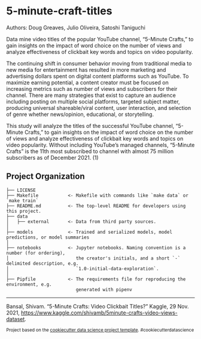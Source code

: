 5-minute-craft-titles
==============================

Authors: Doug Greaves, Julio Oliveira, Satoshi Taniguchi 

Data mine video titles of the popular YouTube channel, “5-Minute Crafts,” to gain insights on the impact of word choice on the number of views and analyze effectiveness of clickbait key words and topics on video popularity.

The continuing shift in consumer behavior moving from traditional media to new media for entertainment has resulted in more marketing and advertising dollars spent on digital content platforms such as YouTube. To maximize earning potential, a content creator must be focused on increasing metrics such as number of views and subscribers for their channel. There are many strategies that exist to capture an audience including posting on multiple social platforms, targeted subject matter, producing universal shareable/viral content, user interaction, and selection of genre whether news/opinion, educational, or storytelling.  

This study will analyze the titles of the successful YouTube channel, “5-Minute Crafts,” to gain insights on the impact of word choice on the number of views and analyze effectiveness of clickbait key words and topics on video popularity. Without including YouTube’s managed channels, “5-Minute Crafts” is the 11th most subscribed to channel with almost 75 million subscribers as of December 2021. (1) 

Project Organization
------------

    ├── LICENSE
    ├── Makefile           <- Makefile with commands like `make data` or `make train`
    ├── README.md          <- The top-level README for developers using this project.
    ├── data
    │   ├── external       <- Data from third party sources.
    │
    ├── models             <- Trained and serialized models, model predictions, or model summaries
    │
    ├── notebooks          <- Jupyter notebooks. Naming convention is a number (for ordering),
    │                         the creator's initials, and a short `-` delimited description, e.g.
    │                         `1.0-initial-data-exploration`.
    │
    ├── Pipfile            <- The requirements file for reproducing the environment, e.g.
                              generated with pipenv
     
     


--------
Bansal, Shivam. “5-Minute Crafts: Video Clickbait Titles?” Kaggle, 29 Nov. 2021, https://www.kaggle.com/shivamb/5minute-crafts-video-views-dataset. 

<p><small>Project based on the <a target="_blank" href="https://drivendata.github.io/cookiecutter-data-science/">cookiecutter data science project template</a>. #cookiecutterdatascience</small></p>
